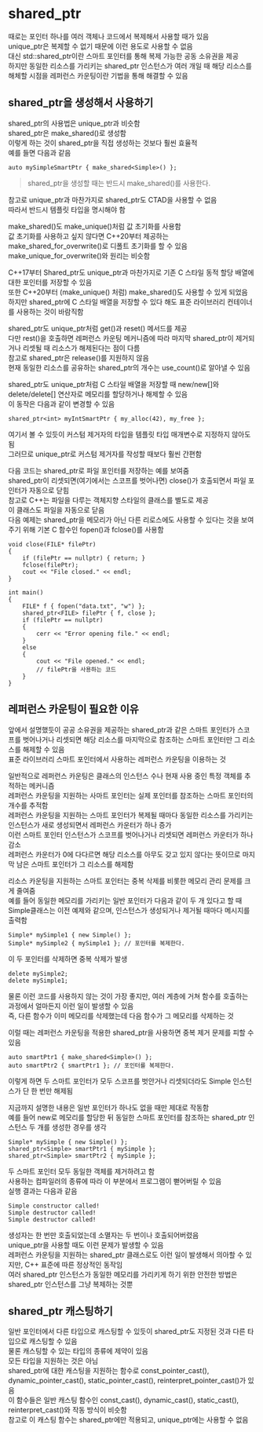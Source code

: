 # shared_ptr

때로는 포인터 하나를 여러 객체나 코드에서 복제해서 사용할 때가 있음     
unique_ptr은 복제할 수 없기 때문에 이런 용도로 사용할 수 없음       
대신 std::shared_ptr이란 스마트 포인터를 통해 복제 가능한 공동 소유권을 제공        
하지만 동일한 리소스를 가리키는 shared_ptr 인스턴스가 여러 개일 때 해당 리소스를 해체할 시점을 레퍼런스 카운팅이란 기법을 통해 해결할 수 있음       

## shared_ptr을 생성해서 사용하기

shared_ptr의 사용법은 unique_ptr과 비슷함   
shared_ptr은 make_shared()로 생성함     
이렇게 하는 것이 shared_ptr을 직접 생성하는 것보다 훨씬 효율적      
예를 들면 다음과 같음

    auto mySimpleSmartPtr { make_shared<Simple>() };

> shared_ptr을 생성할 때는 반드시 make_shared()를 사용한다.

참고로 unique_ptr과 마찬가지로 shared_ptr도 CTAD을 사용할 수 없음   
따라서 반드시 템플릿 타입을 명시해야 함

make_shared()도 make_unique()처럼 값 초기화를 사용함    
값 초기화를 사용하고 싶지 않다면 C++20부터 제공하는 make_shared_for_overwrite()로 디폴트 초기화를 할 수 있음    
make_unique_for_overwrite()와 원리는 비슷함     

C++17부터 Shared_ptr도 unique_ptr과 마찬가지로 기존 C 스타일 동적 할당 배열에 대한 포인터를 저장할 수 있음  
또한 C++20부터 (make_unique() 처럼) make_shared()도 사용할 수 있게 되었음   
하지만 shared_ptr에 C 스타일 배열을 저장할 수 있다 해도 표준 라이브러리 컨테이너를 사용하는 것이 바람직함   

shared_ptr도 unique_ptr처럼 get()과 reset() 메서드를 제공   
다만 rest()을 호출하면 레퍼런스 카운팅 메커니즘에 따라 마지막 shared_ptr이 제거되거나 리셋될 때 리소스가 해제된다는 점이 다름   
참고로 shared_ptr은 release()를 지원하지 않음   
현재 동일한 리소스를 공유하는 shared_ptr의 개수는 use_count()로 알아낼 수 있음

shared_ptr도 unique_ptr처럼 C 스타일 배열을 저장할 때 new/new[]와 delete/delete[] 연산자로 메모리를 할당하거나 해제할 수 있음   
이 동작은 다음과 같이 변경할 수 있음

    shared_ptr<int> myIntSmartPtr { my_alloc(42), my_free };

여기서 볼 수 있듯이 커스텀 제거자의 타입을 템플릿 타입 매개변수로 지정하지 않아도 됨    
그러므로 unique_ptr로 커스텀 제거자를 작성할 때보다 훨씬 간편함 

다음 코드는 shared_ptr로 파일 포인터를 저장하는 예를 보여줌     
shared_ptr이 리셋되면(여기에서는 스코프를 벗어나면) close()가 호출되면서 파일 포인터가 자동으로 닫힘    
참고로 C++는 파일을 다루는 객체지향 스타일의 클래스를 별도로 제공   
이 클래스도 파일을 자동으로 닫음    
다음 예제는 shared_ptr을 메모리가 아닌 다른 리로스에도 사용할 수 있다는 것을 보여주기 위해 기본 C 함수인 fopen()과 fclose()를 사용함    

    void close(FILE* filePtr)
    {
        if (filePtr == nullptr) { return; }
        fclose(filePtr);
        cout << "File closed." << endl;
    }

    int main()
    {
        FILE* f { fopen("data.txt", "w") };
        shared_ptr<FILE> filePtr { f, close };
        if (filePtr == nullptr)
        {
            cerr << "Error opening file." << endl;
        }
        else
        {
            cout << "File opened." << endl;
            // filePtr을 사용하는 코드
        }
    }

## 레퍼런스 카운팅이 필요한 이유

앞에서 설명했듯이 공공 소유권을 제공하는 shared_ptr과 같은 스마트 포인터가 스코프를 벗어나거나 리셋되면 해당 리소스를 마지막으로 참조하는 스마트 포인터만 그 리소스를 해제할 수 있음    
표준 라이브러리 스마트 포인터에서 사용하는 레퍼런스 카운팅을 이용하는 것    

일반적으로 레퍼런스 카운팅은 클래스의 인스턴스 수나 현재 사용 중인 특정 객체를 추적하는 메커니즘    
레퍼런스 카운팅을 지원하는 사마트 포인터는 실제 포인터를 참조하는 스마트 포인터의 개수를 추적함     
레퍼런스 카운팅을 지원하는 스마트 포인터가 복제될 때마다 동일한 리소스를 가리키는 인스턴스가 새로 생성되면서 레퍼런스 카운터가 하나 증가    
이런 스마트 포인터 인스턴스가 스코프를 벗어나거나 리셋되면 레퍼런스 카운터가 하나 감소  
레퍼런스 카운터가 0에 다다르면 해당 리소스를 아무도 갖고 있지 않다는 뜻이므로 마지막 남은 스마트 포인터가 그 리소스를 해제함    

리소스 카운팅을 지원하는 스마트 포인터는 중복 삭제를 비롯한 메모리 관리 문제를 크게 줄여줌  
예를 들어 동일한 메모리를 가리키는 일반 포인터가 다음과 같이 두 개 있다고 할 때 Simple클래스는 이전 예제와 같으며, 인스턴스가 생성되거나 제거될 때마다 메시지를 출력함

    Simple* mySimple1 { new Simple() };
    Simple* mySimple2 { mySimple1 }; // 포인터를 복제한다.

이 두 포인터를 삭제하면 중복 삭제가 발생

    delete mySimple2;
    delete mySimple1;

물론 이런 코드를 사용하지 않는 것이 가장 좋지만, 여러 계층에 거쳐 함수를 호출하는 과정에서 얼마든지 이런 일이 발생할 수 있음    
즉, 다른 함수가 이미 메모리를 삭제했는데 다음 함수가 그 메모리를 삭제하는 것    

이럴 때는 레퍼런스 카운팅을 적용한 shared_ptr을 사용하면 중복 제거 문제를 피할 수 있음  

    auto smartPtr1 { make_shared<Simple>() };
    auto smartPtr2 { smartPtr1 }; // 포인터를 복제한다.

이렇게 하면 두 스마트 포인터가 모두 스코프를 벗안거나 리셋되더라도 Simple 인스턴스가 단 한 번만 해제됨  

지금까지 설명한 내용은 일반 포인터가 하나도 없을 때만 제대로 작동함     
예를 들어 new로 메모리를 할당한 뒤 동일한 스마트 포인터를 참조하는 shared_ptr 인스턴스 두 개를 생성한 경우를 생각

    Simple* mySimple { new Simple() };
    shared_ptr<Simple> smartPtr1 { mySimple };
    shared_ptr<Simple> smartPtr2 { mySimple };

두 스마트 포인터 모두 동일한 객체를 제거하려고 함   
사용하는 컴파일러의 종류에 따라 이 부분에서 프로그램이 뻗어버릴 수 있음     
실행 결과는 다음과 같음

    Simple constructor called!
    Simple destructor called!
    Simple destructor called!

생성자는 한 번만 호출되었는데 소멸자는 두 번이나 호출되어버렸음     
unique_ptr을 사용할 때도 이런 문제가 발생할 수 있음     
레퍼런스 카운팅을 지원하는 shared_ptr 클래스로도 이런 일이 발생해서 의아할 수 있지만, C++ 표준에 따른 정상적인 동작임   
여러 shared_ptr 인스턴스가 동일한 메모리를 가리키게 하기 위한 안전한 방법은 shared_ptr 인스턴스를 그냥 복제하는 것뿐    

## shared_ptr 캐스팅하기

일반 포인터에서 다른 타입으로 캐스팅할 수 있듯이 shared_ptr도 지정된 것과 다른 타입으로 캐스팅할 수 있음    
물론 캐스팅할 수 있는 타입의 종류에 제약이 있음     
모든 타입을 지원하는 것은 아님  
shared_ptr에 대한 캐스팅을 지원하는 함수로 const_pointer_cast(), dynamic_pointer_cast(), static_pointer_cast(), reinterpret_pointer_cast()가 있음   
이 함수들은 일반 캐스팅 함수인 const_cast(), dynamic_cast(), static_cast(), reinterpret_cast()와 작동 방식이 비슷함     
참고로 이 캐스팅 함수는 shared_ptr에만 적용되고, unique_ptr에는 사용할 수 없음  